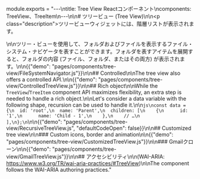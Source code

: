 module.exports = "---\ntitle: Tree View Reactコンポーネント\ncomponents: TreeView、TreeItem\n---\n\n# ツリービュー (Tree View)\n\n<p class=\"description\">ツリービューウィジェットには、階層リストが表示されます。</p>\n\nツリー・ビューを使用して、フォルダおよびファイルを表示するファイル・システム・ナビゲータを表すことができます。フォルダを表すアイテムを展開すると、フォルダの内容 (ファイル、フォルダ、またはその両方) が表示されます。\n\n{{\"demo\": \"pages/components/tree-view/FileSystemNavigator.js\"}}\n\n## Controlled\n\nThe tree view also offers a controlled API.\n\n{{\"demo\": \"pages/components/tree-view/ControlledTreeView.js\"}}\n\n## Rich object\n\nWhile the `TreeView`/`TreeItem` component API maximizes flexibility, an extra step is needed to handle a rich object.\n\nLet's consider a data variable with the following shape, recursion can be used to handle it.\n\n```js\nconst data = {\n  id: 'root',\n  name: 'Parent',\n  children: [\n    {\n      id: '1',\n      name: 'Child - 1',\n    },\n    // …\n  ],\n};\n```\n\n{{\"demo\": \"pages/components/tree-view/RecursiveTreeView.js\", \"defaultCodeOpen\": false}}\n\n## Customized tree view\n\n### Custom icons, border and animation\n\n{{\"demo\": \"pages/components/tree-view/CustomizedTreeView.js\"}}\n\n### Gmailクローン\n\n{{\"demo\": \"pages/components/tree-view/GmailTreeView.js\"}}\n\n## アクセシビリティ\n\n(WAI-ARIA: https://www.w3.org/TR/wai-aria-practices/#TreeView)\n\nThe component follows the WAI-ARIA authoring practices."